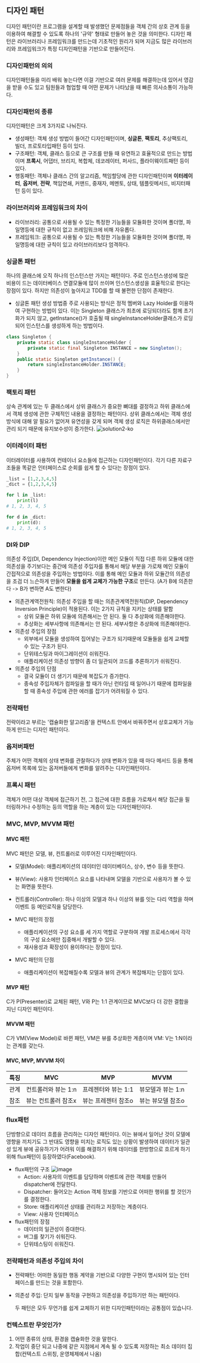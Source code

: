 ## 디자인 패턴

디자인 패턴이란 프로그램을 설계할 때 발생했던 문제점들을 객체 간의 상호 관계 등을 이용하여 해결할 수 있도록 하나의 '규약' 형태로 만들어 놓은 것을 의미한다. 디자인 패턴은 라이브러리나 프레임워크를 만드는데 기초적인 원리가 되며 지금도 많은 라이브러리와 프레임워크가 특정 디자인패턴을 기반으로 만들어진다.

### 디자인패턴의 의의

디자인패턴들을 미리 배워 놓는다면 이걸 기반으로 여러 문제를 해결하는데 있어서 영감을 받을 수도 있고 팀원들과 협업할 때 어떤 문제가 나타났을 때 빠른 의사소통이 가능하다.

### 디자인패턴의 종류

디자인패턴은 크게 3가지로 나눠진다.

- 생성패턴: 객체 생성 방법이 들어간 디자인패턴이며, **싱글톤**, **팩토리**, 추상팩토리, 빌더, 프로토타입패턴 등이 있다.
- 구조패턴: 객체, 클래스 등으로 큰 구조를 만들 때 유연하고 효율적으로 만드는 방법이며 **프록시**, 어댑터, 브리지, 복합체, 데코레이터, 퍼사드, 플라이웨이트패턴 등이 있다.
- 행동패턴: 객체나 클래스 간의 알고리즘, 책임할당에 관한 디자인패턴이며 **이터레이터**, **옵저버**, **전략**, 책임연쇄, 커맨드, 중재자, 메멘토, 상태, 템플릿메서드, 비지터패턴 등이 있다.

### 라이브러리와 프레임워크의 차이

- 라이브러리: 공통으로 사용될 수 있는 특정한 기능들을 모듈화한 것이며 폴더명, 파일명등에 대한 규칙이 없고 프레임워크에 비해 자유롭다.
- 프레임워크: 공통으로 사용될 수 있는 특정한 기능들을 모듈화한 것이며 폴더명, 파일명등에 대한 규칙이 있고 라이브러리보다 엄격하다.

### 싱글톤 패턴

하나의 클래스에 오직 하나의 인스턴스만 가지는 패턴이다. 주로 인스턴스생성에 많은 비용이 드는 데이터베이스 연결모듈에 많이 쓰이며 인스턴스생성을 효율적으로 한다는 장점이 있다. 하지만 의존성이 높아지고 TDD를 할 때 불편한 단점이 존재한다.

- 싱글톤 패턴 생성 방법중 주로 사용되는 방식은 정적 멤버와 Lazy Holder를 이용하여 구현하는 방법이 있다. 이는 Singleton 클래스가 최초에 로딩되더라도 함께 초기화가 되지 않고, getInstance()가 호출될 때 singleInstanceHolder클래스가 로딩되어 인스턴스를 생성하게 하는 방법이다.

```Java
class Singleton {
    private static class singleInstanceHolder {
        private static final Singleton INSTANCE = new Singleton();
    }
    public static Singleton getInstance() {
        return singleInstanceHolder.INSTANCE;
    }
}
```

### 팩토리 패턴

상속 관계에 있는 두 클래스에서 상위 클래스가 중요한 뼈대를 결정하고 하위 클래스에서 객체 생성에 관한 구체적인 내용을 결정하는 패턴이다. 상위 클래스에서는 객체 생성방식에 대해 알 필요가 없어져 유연성을 갖게 되며 객체 생성 로직은 하위클래스에서만 관리 되기 때문에 유지보수성이 증가한다.
![solution2-ko](https://github.com/pjaehyun/TIL/assets/56579736/c108fae0-b001-4568-b967-e26bac42202c)

### 이터레이터 패턴

이터레이터를 사용하여 컨테이너 요소들에 접근하는 디자인패턴이다. 각기 다른 자료구조들을 똑같은 인터페이스로 순회를 쉽게 할 수 있다는 장점이 있다.

```Python
_list = [1,2,3,4,5]
_dict = {1,2,3,4,5}

for l in _list:
    print(l)
# 1, 2, 3, 4, 5

for d in _dict:
    print(d):
# 1, 2, 3, 4, 5
```

### DI와 DIP

의존성 주입(DI, Dependency Injection)이란 메인 모듈이 직접 다른 하위 모듈에 대한 의존성을 주기보다는 중간에 의존성 주입자를 통해서 해당 부분을 가로채 메인 모듈이 간접적으로 의존성을 주입하는 방법이다. 이를 통해 메인 모듈과 하위 모듈간의 의존성을 조검 더 느슨하게 만들어 **모듈을 쉽게 교체가 가능한 구조**로 만든다. (A가 B에 의존한다 -> B가 변하면 A도 변한다)

- 의존관계역전원칙: 의존성 주입을 할 때는 의존관계역전원칙(DIP, Dependency Inversion Principle)이 적용된다. 이는 2가지 규칙을 지키는 상태를 말함
  - 상위 모듈은 하위 모듈에 의존해서는 안 된다. 둘 다 추상화에 의존해야한다.
  - 추상화는 세부사항에 의존해서는 안 된다. 세부사항은 추상화에 의존해야한다.
- 의존성 주입의 장점
  - 외부에서 모듈을 생성하여 집어넣는 구조가 되기때문에 모듈들을 쉽게 교체할 수 있는 구조가 된다.
  - 단위테스팅과 마이그레이션이 쉬워진다.
  - 애플리케이션 의존성 방향이 좀 더 일관되어 코드를 추론하기가 쉬워진다.
- 의존성 주입의 단점
  - 결국 모듈이 더 생기기 때문에 복잡도가 증가한다.
  - 종속성 주입자체가 컴파일을 할 때가 아닌 런타임 때 일어나기 때문에 컴파일을 할 때 종속성 주입에 관한 에러를 잡기가 어려워질 수 있다.

### 전략패턴

전략이라고 부르는 '캡슐화한 알고리즘'을 컨텍스트 안에서 바꿔주면서 상호교체가 가능하게 만드는 디자인 패턴이다.

### 옵저버패턴

주체가 어떤 객체의 상태 변화를 관찰하다가 상태 변화가 있을 때 마다 메서드 등을 통해 옵저버 목록에 있는 옵저버들에게 변화를 알려주는 디자인패턴이다.

### 프록시 패턴

객체가 어떤 대상 객체에 접근하기 전, 그 접근에 대한 흐름을 가로채서 해당 접근을 필터링하거나 수정하는 등의 역할을 하는 계층이 있는 디자인패턴이다.

### MVC, MVP, MVVM 패턴

#### MVC 패턴

MVC 패턴은 모델, 뷰, 컨트롤러로 이루어진 디자인패턴이다.

- 모델(Model): 애플리케이션의 데이터인 데이터베이스, 상수, 변수 등을 뜻한다.
- 뷰(View): 사용자 인터페이스 요소를 나타내며 모델을 기반으로 사용자가 볼 수 있는 화면을 뜻한다.
- 컨트롤러(Controller): 하나 이상의 모델과 하나 이상의 뷰를 잇는 다리 역할을 하며 이벤트 등 메인로직을 담당한다.
- MVC 패턴의 장점

  - 애플리케이션의 구성 요소를 세 가지 역할로 구분하여 개발 프로세스에서 각각의 구성 요소에만 집중해서 개발할 수 있다.
  - 재사용성과 확장성이 용이하다는 장점이 있다.

- MVC 패턴의 단점
  - 애플리케이션이 복잡해질수록 모델과 뷰의 관계가 복잡해지는 단점이 있다.

#### MVP 패턴

C가 P(Presenter)로 교체된 패턴, V와 P는 1:1 관계이므로 MVC보다 더 강한 결합을 지닌 디자인 패턴이다.

#### MVVM 패턴

C가 VM(View Model)로 바뀐 패턴, VM은 뷰를 추상화한 계층이며 VM: V는 1:N이라는 관계를 갖는다.

#### MVC, MVP, MVVM 차이

| 특징 | MVC                 | MVP                 | MVVM              |
| ---- | ------------------- | ------------------- | ----------------- |
| 관계 | 컨트롤러와 뷰는 1:n | 프레젠터와 뷰는 1:1 | 뷰모델과 뷰는 1:n |
| 참조 | 뷰는 컨트롤러 참조x | 뷰는 프레젠터 참조o | 뷰는 뷰모델 참조o |

### flux패턴

단방향으로 데이터 흐름을 관리하는 디자인 패턴이다. 이는 뷰에서 일어난 것이 모델에 영향을 끼치기도 그 반대도 영향을 미치는 로직도 있는 상황이 발생하여 데이터가 일관성 있게 뷰에 공유하기가 어려워 이를 해결하기 위해 데이터를 한방향으로 흐르게 하기 위해 flux패턴이 등장하였다(Facebook).

- flux패턴의 구조
  ![image](https://github.com/pjaehyun/TIL/assets/56579736/d28437b2-5667-4199-ac90-b63aa913d2f4)
  - Action: 사용자의 이벤트를 담당하며 이벤트에 관한 객체를 만들어 dispatcher에 전달한다.
  - Dispatcher: 들어오는 Action 객체 정보를 기반으로 어떠한 행위를 할 것인가를 결정한다.
  - Store: 애플리케이션 상태를 관리하고 저장하는 계층이다.
  - View: 사용자 인터페이스
- flux패턴의 장점
  - 데이터의 일관성이 증대한다.
  - 버그를 찾기가 쉬워진다.
  - 단위테스팅이 쉬워진다.

### 전략패턴과 의존성 주입의 차이

- 전략패턴: 어떠한 동일한 행동 계약을 기반으로 다양한 구현이 명시되어 있는 인터페이스를 만드는 것을 포함한다.
- 의존성 주입: 단지 일부 동작을 구현하고 의존성을 주입하기만 하는 패턴이다.

  두 패턴은 모두 무언가를 쉽게 교체하기 위한 디자인패턴이라는 공통점이 있습니다.

### 컨텍스트란 무엇인가?

1. 어떤 종류의 상태, 환경을 캡슐화한 것을 말한다.
2. 작업이 중단 되고 나중에 같은 지점에서 계속 될 수 있도록 저장하는 최소 데이터 집합(컨텍스트 스위칭, 운영체제에서 나옴)

